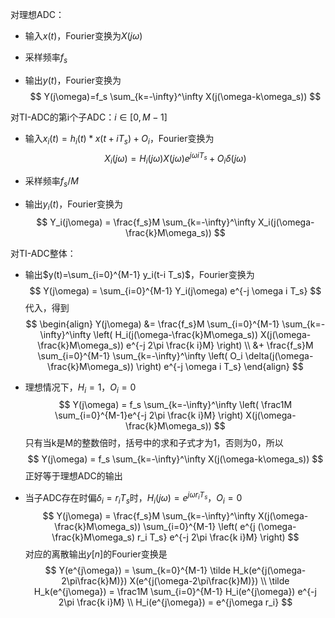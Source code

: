 对理想ADC：

* 输入$x(t)$，Fourier变换为$X(j\omega)$

* 采样频率$f_s$

* 输出$y(t)$，Fourier变换为
  $$
  Y(j\omega)=f_s \sum_{k=-\infty}^\infty X(j(\omega-k\omega_s))
  $$






对TI-ADC的第i个子ADC：$i \in [0,M-1]$

* 输入$x_i(t)=h_i(t) * x(t+i T_s) + O_i$，Fourier变换为
  $$
  X_i(j\omega) = H_i(j\omega) X(j\omega) e^{j \omega i T_s} + O_i \delta(j\omega)
  $$

* 采样频率$f_s/M$

* 输出$y_i(t)$，Fourier变换为
  $$
  Y_i(j\omega) = \frac{f_s}M \sum_{k=-\infty}^\infty X_i(j(\omega-\frac{k}M\omega_s))
  $$






对TI-ADC整体：

* 输出$y(t)=\sum_{i=0}^{M-1} y_i(t-i T_s)$，Fourier变换为
  $$
  Y(j\omega) = \sum_{i=0}^{M-1} Y_i(j\omega) e^{-j \omega i T_s}
  $$
  代入，得到
  $$
  \begin{align}
  Y(j\omega) &= \frac{f_s}M \sum_{i=0}^{M-1} \sum_{k=-\infty}^\infty \left( H_i(j(\omega-\frac{k}M\omega_s)) X(j(\omega-\frac{k}M\omega_s)) e^{-j 2\pi \frac{k i}M} \right) \\
  &+ \frac{f_s}M \sum_{i=0}^{M-1} \sum_{k=-\infty}^\infty \left( O_i \delta(j(\omega-\frac{k}M\omega_s)) \right) e^{-j \omega i T_s}
  \end{align}
  $$

* 理想情况下，$H_i=1$，$O_i=0$
  $$
  Y(j\omega) = f_s \sum_{k=-\infty}^\infty \left( \frac1M \sum_{i=0}^{M-1}e^{-j 2\pi \frac{k i}M} \right) X(j(\omega-\frac{k}M\omega_s))
  $$
  只有当k是M的整数倍时，括号中的求和子式才为1，否则为0，所以
  $$
  Y(j\omega) = f_s \sum_{k=-\infty}^\infty X(j(\omega-k\omega_s))
  $$
  正好等于理想ADC的输出

* 当子ADC存在时偏$\delta_i=r_i T_s$时，$H_i(j\omega)=e^{j \omega r_i T_s}$，$O_i=0$
  $$
  Y(j\omega) = \frac{f_s}M \sum_{k=-\infty}^\infty X(j(\omega-\frac{k}M\omega_s)) \sum_{i=0}^{M-1} \left( e^{j (\omega-\frac{k}M\omega_s) r_i T_s} e^{-j 2\pi \frac{k i}M} \right)
  $$
  对应的离散输出$y[n]$的Fourier变换是
  $$
  Y(e^{j\omega}) = \sum_{k=0}^{M-1} \tilde H_k(e^{j(\omega-2\pi\frac{k}M)}) X(e^{j(\omega-2\pi\frac{k}M)}) \\
  \tilde H_k(e^{j\omega}) = \frac1M \sum_{i=0}^{M-1} H_i(e^{j\omega}) e^{-j 2\pi \frac{k i}M} \\
  H_i(e^{j\omega}) = e^{j\omega r_i}
  $$
  ​

